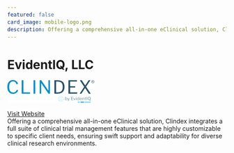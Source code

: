 ```yaml
---
featured: false
card_image: mobile-logo.png
description: Offering a comprehensive all-in-one eClinical solution, Clindex integrates a full suite of clinical trial management features that are highly customizable to specific client needs, ensuring swift support and adaptability for diverse clinical research environments.
---
```


# EvidentIQ, LLC
<img src="mobile-logo.png" alt="Logo" style="max-width: 200px; height: auto;">

<a href="https://www.clindex.com/clindex-features/clinical-trial-management-system/">Visit Website</a>  
Offering a comprehensive all-in-one eClinical solution, Clindex integrates a full suite of clinical trial management features that are highly customizable to specific client needs, ensuring swift support and adaptability for diverse clinical research environments.
